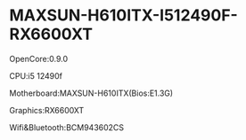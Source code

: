 # MAXSUN-H610ITX-I512490F-RX6600XT

OpenCore:0.9.0

CPU:i5 12490f

Motherboard:MAXSUN-H610ITX(Bios:E1.3G)

Graphics:RX6600XT

Wifi&Bluetooth:BCM943602CS
